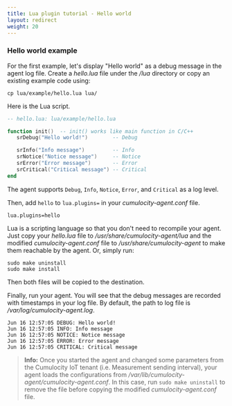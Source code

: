 ```yaml
---
title: Lua plugin tutorial - Hello world
layout: redirect
weight: 20
---
```


### <a name = hello-world-example>Hello world example</a>

For the first example, let's display "Hello world" as a debug message in the agent log file. Create a  _hello.lua_ file under the _/lua_ directory or copy an existing example code using:

```shell
cp lua/example/hello.lua lua/
```

Here is the Lua script.

```lua
-- hello.lua: lua/example/hello.lua

function init()  -- init() works like main function in C/C++
   srDebug("Hello world!")        -- Debug

   srInfo("Info message")         -- Info
   srNotice("Notice message")     -- Notice
   srError("Error message")       -- Error
   srCritical("Critical message") -- Critical
end
```

The agent supports `Debug`, `Info`, `Notice`, `Error`, and `Critical` as a log level.

Then, add `hello` to `lua.plugins=` in your _cumulocity-agent.conf_ file.

```shell
lua.plugins=hello
```

Lua is a scripting language so that you don't need to recompile your agent. Just copy your _hello.lua_ file to _/usr/share/cumulocity-agent/lua_ and the modified _cumulocity-agent.conf_ file to _/usr/share/cumulocity-agent_ to make them reachable by the agent. Or, simply run:

```shell
sudo make uninstall
sudo make install
```

Then both files will be copied to the destination.

Finally, run your agent. You will see that the debug messages are recorded with timestamps in your log file. By default, the path to log file is _/var/log/cumulocity-agent.log_.

```shell
Jun 16 12:57:05 DEBUG: Hello world!
Jun 16 12:57:05 INFO: Info message
Jun 16 12:57:05 NOTICE: Notice message
Jun 16 12:57:05 ERROR: Error message
Jun 16 12:57:05 CRITICAL: Critical message
```

> **Info:** Once you started the agent and changed some parameters from the Cumulocity IoT tenant (i.e. Measurement sending interval), your agent loads the configurations from _/var/lib/cumulocity-agent/cumulocity-agent.conf_. In this case, run `sudo make uninstall` to remove the file before copying the modified _cumulocity-agent.conf_ file.
